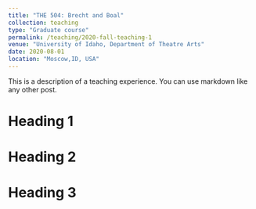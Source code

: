 ```yaml
---
title: "THE 504: Brecht and Boal"
collection: teaching
type: "Graduate course"
permalink: /teaching/2020-fall-teaching-1
venue: "University of Idaho, Department of Theatre Arts"
date: 2020-08-01
location: "Moscow,ID, USA"
---
```


This is a description of a teaching experience. You can use markdown like any other post.

Heading 1
======

Heading 2
======

Heading 3
======